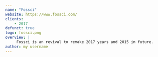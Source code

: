 ```yaml
---
name: "Fossci"
website: https://www.fossci.com/
clients:
    - 2017
defunct: true
logo: fossci.png
overview: |
     Fossci is an revival to remake 2017 years and 2015 in future.
author: my username
---
```

